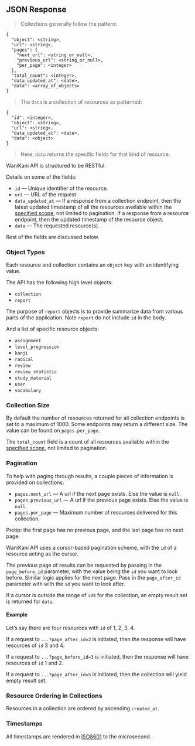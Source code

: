 ## JSON Response

> Collections generally follow the pattern:

```
{
  "object": <string>,
  "url": <string>,
  "pages": {
    "next_url": <string_or_null>,
    "previous_url": <string_or_null>,
    "per_page": <integer>
  },
  "total_count": <integer>,
  "data_updated_at": <date>,
  "data": <array_of_objects>
}
```

> The `data` is a collection of resources as patterned:

```
{
  "id": <integer>,
  "object": <string>,
  "url": <string>,
  "data_updated_at": <date>,
  "data": <object>
}
```

> Here, `data` returns the specific fields for that kind of resource.

WaniKani API is structured to be RESTful.

Details on some of the fields:

* `id` — Unique identifier of the resource.
* `url` — URL of the request
* `data_updated_at` — If a response from a collection endpoint, then the latest updated timestamp of all the resources available within the [specified scope](#filters), not limited to pagination. If a response from a resource endpoint, then the updated timestamp of the resource object.
* `data` — The requested resource(s).

Rest of the fields are discussed below.

### Object Types

Each resource and collection contains an `object` key with an identifying value.

The API has the following high level objects:

* `collection`
* `report`

The purpose of `report` objects is to provide summarize data from various parts of the application. Note `report` do not include `id` in the body.

And a list of specific resource objects:

* `assignment`
* `level_progression`
* `kanji`
* `radical`
* `review`
* `review_statistic`
* `study_material`
* `user`
* `vocabulary`

### Collection Size

By default the number of resources returned for all collection endpoints is set to a maximum of 1000. Some endpoints may return a different size. The value can be found on `pages.per_page`.

The `total_count` field is a count of all resources available within the [specified scope](#filters), not limited to pagination.

### Pagination

To help with paging through results, a couple pieces of information is provided on collections:

* `pages.next_url` — A url if the next page exists. Else the value is `null`.
* `pages.previous_url` — A url if the previous page exists. Else the value is `null`.
* `pages.per_page` — Maximum number of resources delivered for this collection.

<aside class="notice">
Protip: the first page has no previous page, and the last page has no next page.
</aside>

WaniKani API uses a cursor-based pagination scheme, with the `id` of a resource acting as the cursor.

The previous page of results can be requested by passing in the `page_before_id` parameter, with the value being the `id` you want to look before. Similar logic applies for the next page. Pass in the `page_after_id` parameter with with the `id` you want to look after.

If a cursor is outside the range of `id`s for the collection, an empty result set is returned for `data`.

#### Example

Let’s say there are four resources with `id` of 1, 2, 3, 4.

If a request to `...?page_after_id=2` is initiated, then the response will have resources of `id` 3 and 4.

If a request to `...?page_before_id=3` is initiated, then the response will have resources of `id` 1 and 2.

If a request to `...?page_after_id=5` is initiated, then the collection will yield empty result set.

### Resource Ordering in Collections

Resources in a collection are ordered by ascending `created_at`.

### Timestamps

All timestamps are rendered in [ISO8601](https://xkcd.com/1179/) to the microsecond.
